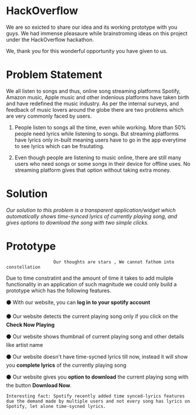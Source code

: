 # HackOverflow
We are so exicted to share our idea and its working prototype with you guys. We had immense pleasaure while brainstroming ideas on this project under the HackOverflow hackathon.

We, thank you for this wonderful opportunity you have given to us.


# Problem Statement
We all listen to songs and thus, online song streaming platforms Spotify, Amazon music, Apple music and other indenious platforms have taken birth and have redefined the music industry.
As per the internal surveys, and feedback of music lovers around the globe there are two problems which are very commonly faced by users.

1. People listen to songs all the time, even while working. More than 50% people need lyrics while listening to songs. But streaming platforms have lyrics only in-built meaning users have to go in the app everytime to see lyrics which can be frsutating.

2. Even though people are listening to music online, there are still many users who need songs or some songs in their device for offline uses. No streaming platform gives that option without taking extra money. 


# Solution
*Our solution to this problem is a transparent application/widget which automatically shows time-synced lyrics of currently playing song, and gives options to download the song with two simple clicks.*    

# Prototype
                      Our thoughts are stars , We cannot fathom into constellation


Due to time constratint and the amount of time it takes to add muliple functionality in an application of such magnitude we could only build a prototype which has the following features.  

⚫ With our website, you can **log in to your spotify account**

⚫ Our website detects the current playing song only if you click on the **Check Now Playing**

⚫ Our website shows thumbnail of current playing song and other details like artist name

⚫ Our website doesn't have time-sycned lyrics till now, instead it will show you **complete lyrics** of the currently playing song

⚫ Our website gives you **option to download** the current playing song with the button **Download Now**.
```
Interesting fact: Spotify recently added time synced-lyrics features due the demand made by multiple users and not every song has lyrics on Spotify, let alone time-sycned lyrics.
```

